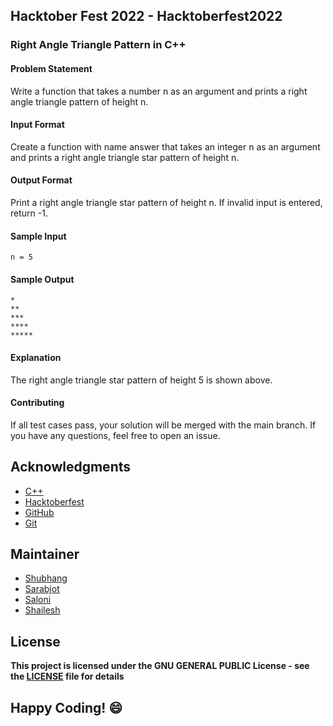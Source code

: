 ## Hacktober Fest 2022 - Hacktoberfest2022

### Right Angle Triangle Pattern in C++

#### Problem Statement
Write a function that takes a number n as an argument and prints a right angle triangle pattern of height n.

#### Input Format
Create a function with name answer that takes an integer n as an argument and prints a right angle triangle star pattern of height n.

#### Output Format
Print a right angle triangle star pattern of height n. If invalid input is entered, return -1.

#### Sample Input
```
n = 5
```

#### Sample Output
```
*
**
***
****
*****
```

#### Explanation
The right angle triangle star pattern of height 5 is shown above.

#### Contributing
If all test cases pass, your solution will be merged with the main branch. If you have any questions, feel free to open an issue.

## Acknowledgments
- [C++](http://cplusplus.org/)
- [Hacktoberfest](https://hacktoberfest.digitalocean.com/)
- [GitHub](https://github.com)
- [Git](https://git-scm.com/)

## Maintainer
- [Shubhang](https://github.com/Shubhang-2111)
- [Sarabjot](https://github.com/ricky-aufvaa)
- [Saloni](https://github.com/saloni1202)
- [Shailesh](https://github.com/ShaileshKumar007)

## License
**This project is licensed under the GNU GENERAL PUBLIC License - see the [LICENSE](../../LICENSE) file for details**

## Happy Coding! :smile:

